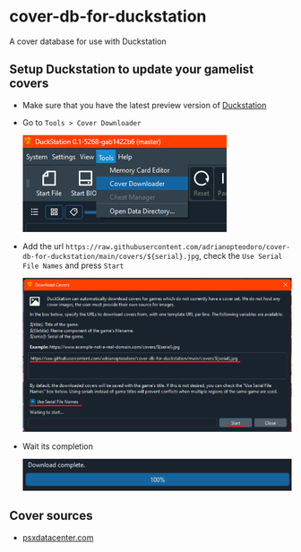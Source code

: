# cover-db-for-duckstation

A cover database for use with Duckstation

## Setup Duckstation to update your gamelist covers

- Make sure that you have the latest preview version of [Duckstation](https://github.com/stenzek/duckstation/releases/tag/preview)
- Go to `Tools > Cover Downloader`
  
  ![Tools > Cover Downloader](assets/duckstation-step1.png)

- Add the url `https://raw.githubusercontent.com/adrianopteodoro/cover-db-for-duckstation/main/covers/${serial}.jpg`, check the `Use Serial File Names` and press `Start`
  
  ![Cover Downloader Settings](assets/duckstation-step2.png)

- Wait its completion
  
  ![Cover Downloader Completed](assets/duckstation-step3.png)
  
## Cover sources

- [psxdatacenter.com](https://psxdatacenter.com/sitenews.html)